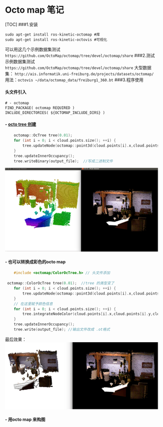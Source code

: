 # Octo map 笔记
[TOC]
###1.安装

```
sudo apt-get install ros-kinetic-octomap #库
sudo apt-get install ros-kinetic-octovis #可视化
```
可以用这几个示例数据集测试 `https://github.com/OctoMap/octomap/tree/devel/octomap/share`
###2.测试
示例数据集测试 `https://github.com/OctoMap/octomap/tree/devel/octomap/share`
大型数据集： `http://ais.informatik.uni-freiburg.de/projects/datasets/octomap/`
用法：`octovis ~/data/octomap_data/freiburg1_360.bt`
###3.程序使用
####  头文件引入
```
# - octomap
FIND_PACKAGE( octomap REQUIRED )
INCLUDE_DIRECTORIES( ${OCTOMAP_INCLUDE_DIRS} )
```
#### - [octo tree 创建](https://www.cnblogs.com/gaoxiang12/p/5041142.html)
```c
    octomap::OcTree tree(0.01);
    for (int i = 0; i < cloud.points.size(); ++i) {
        tree.updateNode(octomap::point3d(cloud.points[i].x,cloud.points[i].y,cloud.points[i].z), true); //true表示这个点是占据点，false 空闲点
    }
    tree.updateInnerOccupancy();
    tree.writeBinary(output_file);  //写成二进制文件
```
![ ](./data/pcb_octo.png  "pcb to octo map")
#### - 也可以转换成彩色的octo map
~~~c
	#include <octomap/ColorOcTree.h> // 头文件添加
	
 octomap::ColorOcTree tree(0.01);  //tree 的类型变了
    for (int i = 0; i < cloud.points.size(); ++i) {
        tree.updateNode(octomap::point3d(cloud.points[i].x,cloud.points[i].y,cloud.points[i].z), true); //true表示这个点是占据点，false 空闲点
    }
    // 在这里赋予颜色信息
    for (int i = 0; i < cloud.points.size(); ++i) {
        tree.integrateNodeColor(cloud.points[i].x,cloud.points[i].y,cloud.points[i].z ,cloud.points[i].r,cloud.points[i].g,cloud.points[i].b); 
    }
    tree.updateInnerOccupancy();
    tree.write(output_file); //输出文件改成 .ot格式
~~~
最后效果：
![](./data/pcl_to_color_octo.png) 

#### - 用octo map 来构图

    